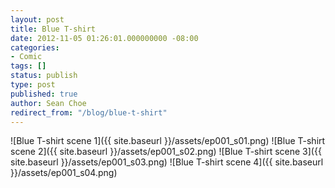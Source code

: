 ```yaml
---
layout: post
title: Blue T-shirt
date: 2012-11-05 01:26:01.000000000 -08:00
categories:
- Comic
tags: []
status: publish
type: post
published: true
author: Sean Choe
redirect_from: "/blog/blue-t-shirt"
---
```

![Blue T-shirt scene 1]({{ site.baseurl }}/assets/ep001_s01.png)
![Blue T-shirt scene 2]({{ site.baseurl }}/assets/ep001_s02.png)
![Blue T-shirt scene 3]({{ site.baseurl }}/assets/ep001_s03.png)
![Blue T-shirt scene 4]({{ site.baseurl }}/assets/ep001_s04.png)
